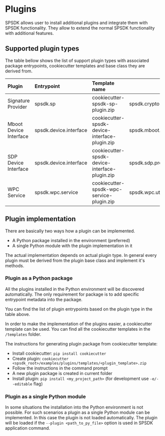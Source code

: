 # Plugins

SPSDK allows user to install additional plugins and integrate them with SPSDK functionality. They allow to extend the normal SPSDK functionality with additional features.

## Supported plugin types

The table bellow shows the list of support plugin types with associated package entrypoints, cookiecutter templates and base class they are derived from.

| Plugin                 | Entrypoint             | Template name                                  | Base class                                    |
|:-----------------------|:-----------------------|:-----------------------------------------------|-----------------------------------------------|
| Signature Provider     | spsdk.sp               | cookiecutter-spsdk-sp-plugin.zip               | spsdk.crypto.signature_provider.SignatureProvider                |
| Mboot Device Interface | spsdk.device.interface | cookiecutter-spsdk-device-interface-plugin.zip | spsdk.mboot.protocol.base.MbootProtocolBase   |
| SDP Device Interface   | spsdk.device.interface | cookiecutter-spsdk-device-interface-plugin.zip | spsdk.sdp.protocol.base.SDPProtocolBase       |
| WPC Service            | spsdk.wpc.service      | cookiecutter-spsdk-wpc-service-plugin.zip      | spsdk.wpc.utils.WPCCertificateService

## Plugin implementation

There are basically two ways how a plugin can be implemented.

- A Python package installed in the environment (preferred)
- A single Python module with the plugin implementation in it

The actual implementation depends on actual plugin type. 
In general every plugin must be derived from the plugin base class and implement it's methods.

### Plugin as a Python package
All the plugins installed in the Python environment will be discovered automatically.
The only requirement for package is to add specific entrypoint metadata into the package.

You can find the list of plugin entrypoints based on the plugin type in the table above.

In order to make the implementation of the plugins easier, a cookiecutter template can be used.
You can find all the cookiecutter templates in the `/templates` folder.

The instructions for generating plugin package from cookiecutter template:
- Install cookiecutter: `pip install cookiecutter`
- Create plugin: `cookiecutter <spsdk_root>/examples/plugins/templates/<plugin_template>.zip`
- Follow the instructions in the command prompt
- A new plugin package is created in current folder
- Install plugin: `pip install <my_project_path>` (for development use `-e/--editable` flag)

### Plugin as a single Python module
In some situations the installation into the Python environment is not possible.
For such scenarios a plugin as a single Python module can be implemented.
In this case the plugin is not loaded automatically. 
The plugin will be loaded if the `--plugin <path_to_py_file>` option is used in SPSDK application command.
